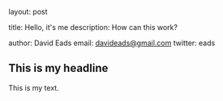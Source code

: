 
layout: post

title: Hello, it's me
description: How can this work?

author: David Eads
email: davideads@gmail.com
twitter: eads

## This is my headline

This is my text.
